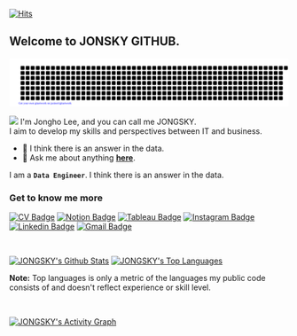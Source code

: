 [![Hits](https://hits.seeyoufarm.com/api/count/incr/badge.svg?url=https%3A%2F%2Fgithub.com%2FJONGSKY&count_bg=%233FE5A3&title_bg=%23555555&icon=github.svg&icon_color=%23FFFFFF&title=Number+of+visitors&edge_flat=false)](https://hits.seeyoufarm.com)

## Welcome to JONSKY GITHUB. 

![gitartwork](gitartwork.svg)

<a href="https://github.com/JONGSKY"><img src="https://media.giphy.com/media/hvRJCLFzcasrR4ia7z/giphy.gif" width="25px"></a> 
I'm Jongho Lee, and you can call me JONGSKY.</br>
I aim to develop my skills and perspectives between IT and business.

<!-- - 🌱 I’m currently working on <b>[Optimization(OR)](https://github.com/koptimizer/my_Optimization-studio)</b>, <b>[Machine learning](https://github.com/koptimizer/my_Optimization-studio)</b> and Quantum Computing.
- 🔎 I'm also interested in <b>[Cloud](https://github.com/koptimizer/my_Cloud-studio)</b>, <b>[Chat-bot](https://github.com/koptimizer/kakaotalk_chatbot_sandol)</b>, and <b>[W](https://github.com/koptimizer/koptimizer.tech)[e](https://github.com/koptimizer/IDALab.io)[b](https://github.com/koptimizer/CJB_shoppingMall_web_jsp) programming</b>. -->
- 🤔 I think there is an answer in the data.
- 💬 Ask me about anything <b>[here](https://github.com/JONGSKY/JONGSKY/issues)</b>.

I am a **`Data Engineer`**. I think there is an answer in the data. <br/>


### Get to know me more
[![CV Badge](http://img.shields.io/badge/-JONGSKY%20CV-000000?style=flat-square&logo=github&link=https://jongsky.github.io/)](https://jongsky.github.io/)
[![Notion Badge](http://img.shields.io/badge/-Portfolio-F6F6F6?style=flat-square&logo=notion&logoColor=black&link=https://www.notion.so/jongsky/Jongho-Lee-40fcd70fb3384dfd923c1b8370522cb0)](https://www.notion.so/jongsky/Jongho-Lee-40fcd70fb3384dfd923c1b8370522cb0)
[![Tableau Badge](https://img.shields.io/badge/-Tableau%20Public-2D4B65?style=flat-square&logo=tableau&logoColor=white&link=https://public.tableau.com/profile/.19603039#!/)](https://public.tableau.com/profile/.19603039#!/)
[![Instagram Badge](https://img.shields.io/badge/Instagram-ff69b4?style=flat-square&logo=instagram&logoColor=white&link=https://www.instagram.com/jongsky_data/)](https://www.instagram.com/jongsky_data/)
[![Linkedin Badge](https://img.shields.io/badge/-LinkedIn-0e76a8?style=flat-square&logo=Linkedin&logoColor=white&link=https://www.linkedin.com/in/jong-sky/)](https://www.linkedin.com/in/jong-sky/)
[![Gmail Badge](https://img.shields.io/badge/-Gmail-d14836?style=flat-square&logo=Gmail&logoColor=white&link=mailto:ljhljh0125@gmail.com)](mailto:ljhljh0125@gmail.com)

<br>

 <a href="https://github.com/JONGSKY/github-readme-stats"><img alt="JONGSKY's Github Stats" src="https://github-readme-stats.vercel.app/api?username=JONGSKY&show_icons=true&count_private=true&theme=react&hide_border=true&bg_color=0D1117" /></a>
<a href="https://github.com/JONGSKY/github-readme-stats"><img alt="JONGSKY's Top Languages" src="https://github-readme-stats.vercel.app/api/top-langs/?username=JONGSKY&langs_count=8&count_private=true&layout=compact&theme=react&hide_border=true&bg_color=0D1117" /></a>
 
<b>Note:</b> Top languages is only a metric of the languages my public code consists of and doesn't reflect experience or skill level.

<br>

<a href="https://github.com/JONGSKY/github-readme-activity-graph"><img alt="JONGSKY's Activity Graph" src="https://activity-graph.herokuapp.com/graph?username=JONGSKY&bg_color=0D1117&color=5BCDEC&line=5BCDEC&point=FFFFFF&hide_border=true" /></a>




<!-- **Languages and Tools**  

<code><img alt="Python" src="https://raw.githubusercontent.com/github/explore/80688e429a7d4ef2fca1e82350fe8e3517d3494d/topics/python/python.png" width="32"></code>
<code><img alt="Tableau" src="https://cdn.filepicker.io/api/file/jZDILlufSOSDOkuJTZ7J" width="32"></code>
<code><img alt="SQL" src="https://raw.githubusercontent.com/github/explore/80688e429a7d4ef2fca1e82350fe8e3517d3494d/topics/sql/sql.png" width="32"></code>
<code><img alt="MySQL" src="https://raw.githubusercontent.com/github/explore/80688e429a7d4ef2fca1e82350fe8e3517d3494d/topics/mysql/mysql.png" width="32"></code>
<code><img alt="Djagno" src="https://raw.githubusercontent.com/github/explore/80688e429a7d4ef2fca1e82350fe8e3517d3494d/topics/django/django.png" width="32"></code>
<code><img alt="Docker" src="https://raw.githubusercontent.com/github/explore/80688e429a7d4ef2fca1e82350fe8e3517d3494d/topics/docker/docker.png" width="32"></code>
<code><img alt="tensorflow" src="https://raw.githubusercontent.com/github/explore/80688e429a7d4ef2fca1e82350fe8e3517d3494d/topics/tensorflow/tensorflow.png" width="32"></code>
<code><img alt="jQuery" src="https://raw.githubusercontent.com/github/explore/80688e429a7d4ef2fca1e82350fe8e3517d3494d/topics/jquery/jquery.png" width="32"></code>

<code><img height="20" src="https://raw.githubusercontent.com/github/explore/80688e429a7d4ef2fca1e82350fe8e3517d3494d/topics/git/git.png"></code>
<code><img height="20" src="https://raw.githubusercontent.com/github/explore/80688e429a7d4ef2fca1e82350fe8e3517d3494d/topics/terminal/terminal.png"></code>
<code><img height="20" src="https://raw.githubusercontent.com/github/explore/80688e429a7d4ef2fca1e82350fe8e3517d3494d/topics/ubuntu/ubuntu.png"></code>
<code><img height="20" src="https://banner2.cleanpng.com/20180204/gbw/kisspng-macintosh-mac-os-x-lion-macos-macbook-operating-sy-apple-logo-5a77a762126b40.8775341115177910740755.jpg"></code>
<code><img height="20" src="https://upload.wikimedia.org/wikipedia/commons/c/c7/Windows_logo_-_2012.png"></code>
<code><img height="20" src="http://logovectordl.com/wp-content/uploads/2019/11/notion-labs-inc-logo-vector.png"></code>
<code><img height="20" src="https://assets.brandfolder.com/pl546j-7le8zk-btwjnu/original/Slack_RGB.png"></code>
<code><img height="20" src="https://post.flow.team/wp-content/uploads/2020/02/flow_logo.gif"></code> -->


<!--
[![JONGSKY WEB](http://img.shields.io/badge/-JONGSKY-000000?style=flat-square&color=orange&logo=Jameson&link=https://jongsky.ga/)](https://jongsky.ga/)
-->

<!--
**JONGSKY/JONGSKY** is a ✨ _special_ ✨ repository because its ### Welcome to JONSKY GITHUB. [![Hits](https://hits.seeyoufarm.com/api/count/incr/badge.svg?url=https%3A%2F%2Fgithub.com%2FJONGSKY&count_bg=%233FE5A3&title_bg=%23555555&icon=github.svg&icon_color=%23FFFFFF&title=Number+of+visitors&edge_flat=false){: width="100" height="100"}](https://hits.seeyoufarm.com)
2
`README.md` (this file) appears on your GitHub profile.

Here are some ideas to get you started:

- 🔭 I’m currently working on ...
- 🌱 I’m currently learning ...
- 👯 I’m looking to collaborate on ...
- 🤔 I’m looking for help with ...
- 💬 Ask me about ...
- 📫 How to reach me: ...
- 😄 Pronouns: ...
- ⚡ Fun fact: ...
-->
